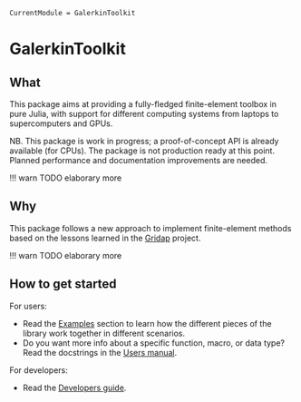 ```@meta
CurrentModule = GalerkinToolkit
```

# GalerkinToolkit

## What

This package aims at providing a fully-fledged finite-element toolbox in pure Julia, with support for different computing systems from laptops to supercomputers and GPUs.  

NB. This package is work in progress; a proof-of-concept API is already available (for CPUs). The package is not production ready at this point. Planned performance and documentation improvements are needed.

!!! warn
    TODO elaborary more

## Why

This package follows a new approach to implement finite-element methods based on the lessons learned in the [Gridap](https://github.com/gridap/Gridap.jl) project.

!!! warn
    TODO elaborary more

## How to get started

For users:

- Read the [Examples](@ref) section to learn how the different pieces of the library work together in different scenarios.
- Do you want more info about a specific function, macro, or data type? Read the docstrings in the [Users manual](@ref).

For developers:

- Read the [Developers guide](@ref).


